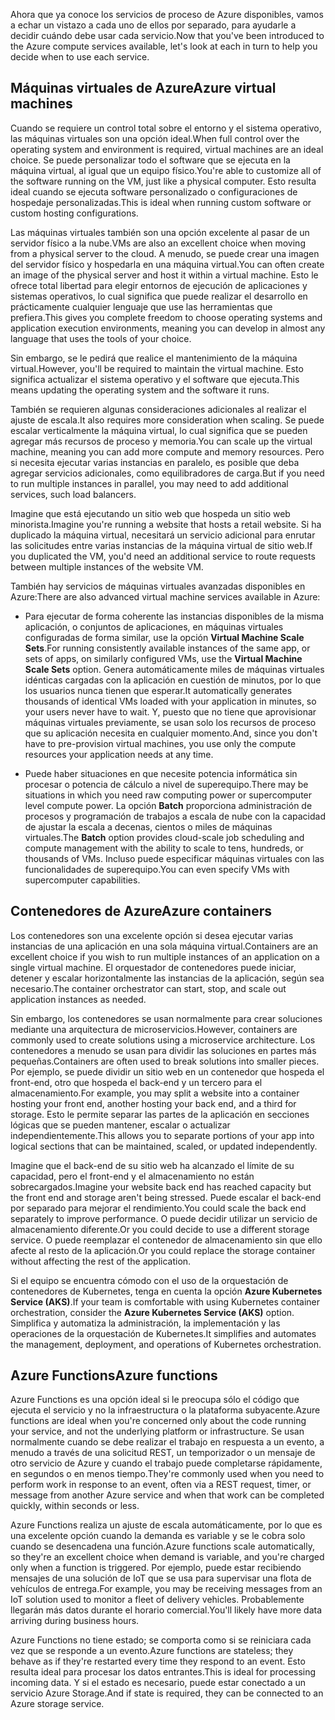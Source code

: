 <span data-ttu-id="31f1a-101">Ahora que ya conoce los servicios de proceso de Azure disponibles, vamos a echar un vistazo a cada uno de ellos por separado, para ayudarle a decidir cuándo debe usar cada servicio.</span><span class="sxs-lookup"><span data-stu-id="31f1a-101">Now that you've been introduced to the Azure compute services available, let's look at each in turn to help you decide when to use each service.</span></span>

## <a name="azure-virtual-machines"></a><span data-ttu-id="31f1a-102">Máquinas virtuales de Azure</span><span class="sxs-lookup"><span data-stu-id="31f1a-102">Azure virtual machines</span></span>

<span data-ttu-id="31f1a-103">Cuando se requiere un control total sobre el entorno y el sistema operativo, las máquinas virtuales son una opción ideal.</span><span class="sxs-lookup"><span data-stu-id="31f1a-103">When full control over the operating system and environment is required, virtual machines are an ideal choice.</span></span> <span data-ttu-id="31f1a-104">Se puede personalizar todo el software que se ejecuta en la máquina virtual, al igual que un equipo físico.</span><span class="sxs-lookup"><span data-stu-id="31f1a-104">You're able to customize all of the software running on the VM, just like a physical computer.</span></span> <span data-ttu-id="31f1a-105">Esto resulta ideal cuando se ejecuta software personalizado o configuraciones de hospedaje personalizadas.</span><span class="sxs-lookup"><span data-stu-id="31f1a-105">This is ideal when running custom software or custom hosting configurations.</span></span>

<span data-ttu-id="31f1a-106">Las máquinas virtuales también son una opción excelente al pasar de un servidor físico a la nube.</span><span class="sxs-lookup"><span data-stu-id="31f1a-106">VMs are also an excellent choice when moving from a physical server to the cloud.</span></span> <span data-ttu-id="31f1a-107">A menudo, se puede crear una imagen del servidor físico y hospedarla en una máquina virtual.</span><span class="sxs-lookup"><span data-stu-id="31f1a-107">You can often create an image of the physical server and host it within a virtual machine.</span></span> <span data-ttu-id="31f1a-108">Esto le ofrece total libertad para elegir entornos de ejecución de aplicaciones y sistemas operativos, lo cual significa que puede realizar el desarrollo en prácticamente cualquier lenguaje que use las herramientas que prefiera.</span><span class="sxs-lookup"><span data-stu-id="31f1a-108">This gives you complete freedom to choose operating systems and application execution environments, meaning you can develop in almost any language that uses the tools of your choice.</span></span>

<span data-ttu-id="31f1a-109">Sin embargo, se le pedirá que realice el mantenimiento de la máquina virtual.</span><span class="sxs-lookup"><span data-stu-id="31f1a-109">However, you'll be required to maintain the virtual machine.</span></span> <span data-ttu-id="31f1a-110">Esto significa actualizar el sistema operativo y el software que ejecuta.</span><span class="sxs-lookup"><span data-stu-id="31f1a-110">This means updating the operating system and the software it runs.</span></span> 

<span data-ttu-id="31f1a-111">También se requieren algunas consideraciones adicionales al realizar el ajuste de escala.</span><span class="sxs-lookup"><span data-stu-id="31f1a-111">It also requires more consideration when scaling.</span></span> <span data-ttu-id="31f1a-112">Se puede escalar verticalmente la máquina virtual, lo cual significa que se pueden agregar más recursos de proceso y memoria.</span><span class="sxs-lookup"><span data-stu-id="31f1a-112">You can scale up the virtual machine, meaning you can add more compute and memory resources.</span></span> <span data-ttu-id="31f1a-113">Pero si necesita ejecutar varias instancias en paralelo, es posible que deba agregar servicios adicionales, como equilibradores de carga.</span><span class="sxs-lookup"><span data-stu-id="31f1a-113">But if you need to run multiple instances in parallel, you may need to add additional services, such load balancers.</span></span>

<span data-ttu-id="31f1a-114">Imagine que está ejecutando un sitio web que hospeda un sitio web minorista.</span><span class="sxs-lookup"><span data-stu-id="31f1a-114">Imagine you're running a website that hosts a retail website.</span></span> <span data-ttu-id="31f1a-115">Si ha duplicado la máquina virtual, necesitará un servicio adicional para enrutar las solicitudes entre varias instancias de la máquina virtual de sitio web.</span><span class="sxs-lookup"><span data-stu-id="31f1a-115">If you duplicated the VM, you'd need an additional service to route requests between multiple instances of the website VM.</span></span>

<span data-ttu-id="31f1a-116">También hay servicios de máquinas virtuales avanzadas disponibles en Azure:</span><span class="sxs-lookup"><span data-stu-id="31f1a-116">There are also advanced virtual machine services available in Azure:</span></span>

* <span data-ttu-id="31f1a-117">Para ejecutar de forma coherente las instancias disponibles de la misma aplicación, o conjuntos de aplicaciones, en máquinas virtuales configuradas de forma similar, use la opción **Virtual Machine Scale Sets**.</span><span class="sxs-lookup"><span data-stu-id="31f1a-117">For running consistently available instances of the same app, or sets of apps, on similarly configured VMs, use the **Virtual Machine Scale Sets** option.</span></span> <span data-ttu-id="31f1a-118">Genera automáticamente miles de máquinas virtuales idénticas cargadas con la aplicación en cuestión de minutos, por lo que los usuarios nunca tienen que esperar.</span><span class="sxs-lookup"><span data-stu-id="31f1a-118">It automatically generates thousands of identical VMs loaded with your application in minutes, so your users never have to wait.</span></span> <span data-ttu-id="31f1a-119">Y, puesto que no tiene que aprovisionar máquinas virtuales previamente, se usan solo los recursos de proceso que su aplicación necesita en cualquier momento.</span><span class="sxs-lookup"><span data-stu-id="31f1a-119">And, since you don't have to pre-provision virtual machines, you use only the compute resources your application needs at any time.</span></span>

* <span data-ttu-id="31f1a-120">Puede haber situaciones en que necesite potencia informática sin procesar o potencia de cálculo a nivel de superequipo.</span><span class="sxs-lookup"><span data-stu-id="31f1a-120">There may be situations in which you need raw computing power or supercomputer level compute power.</span></span> <span data-ttu-id="31f1a-121">La opción **Batch** proporciona administración de procesos y programación de trabajos a escala de nube con la capacidad de ajustar la escala a decenas, cientos o miles de máquinas virtuales.</span><span class="sxs-lookup"><span data-stu-id="31f1a-121">The **Batch** option provides cloud-scale job scheduling and compute management with the ability to scale to tens, hundreds, or thousands of VMs.</span></span> <span data-ttu-id="31f1a-122">Incluso puede especificar máquinas virtuales con las funcionalidades de superequipo.</span><span class="sxs-lookup"><span data-stu-id="31f1a-122">You can even specify VMs with supercomputer capabilities.</span></span>

## <a name="azure-containers"></a><span data-ttu-id="31f1a-123">Contenedores de Azure</span><span class="sxs-lookup"><span data-stu-id="31f1a-123">Azure containers</span></span>

<span data-ttu-id="31f1a-124">Los contenedores son una excelente opción si desea ejecutar varias instancias de una aplicación en una sola máquina virtual.</span><span class="sxs-lookup"><span data-stu-id="31f1a-124">Containers are an excellent choice if you wish to run multiple instances of an application on a single virtual machine.</span></span> <span data-ttu-id="31f1a-125">El orquestador de contenedores puede iniciar, detener y escalar horizontalmente las instancias de la aplicación, según sea necesario.</span><span class="sxs-lookup"><span data-stu-id="31f1a-125">The container orchestrator can start, stop, and scale out application instances as needed.</span></span>

<span data-ttu-id="31f1a-126">Sin embargo, los contenedores se usan normalmente para crear soluciones mediante una arquitectura de microservicios.</span><span class="sxs-lookup"><span data-stu-id="31f1a-126">However, containers are commonly used to create solutions using a microservice architecture.</span></span> <span data-ttu-id="31f1a-127">Los contenedores a menudo se usan para dividir las soluciones en partes más pequeñas.</span><span class="sxs-lookup"><span data-stu-id="31f1a-127">Containers are often used to break solutions into smaller pieces.</span></span> <span data-ttu-id="31f1a-128">Por ejemplo, se puede dividir un sitio web en un contenedor que hospeda el front-end, otro que hospeda el back-end y un tercero para el almacenamiento.</span><span class="sxs-lookup"><span data-stu-id="31f1a-128">For example, you may split a website into a container hosting your front end, another hosting your back end, and a third for storage.</span></span> <span data-ttu-id="31f1a-129">Esto le permite separar las partes de la aplicación en secciones lógicas que se pueden mantener, escalar o actualizar independientemente.</span><span class="sxs-lookup"><span data-stu-id="31f1a-129">This allows you to separate portions of your app into logical sections that can be maintained, scaled, or updated independently.</span></span>

<span data-ttu-id="31f1a-130">Imagine que el back-end de su sitio web ha alcanzado el límite de su capacidad, pero el front-end y el almacenamiento no están sobrecargados.</span><span class="sxs-lookup"><span data-stu-id="31f1a-130">Imagine your website back end has reached capacity but the front end and storage aren't being stressed.</span></span> <span data-ttu-id="31f1a-131">Puede escalar el back-end por separado para mejorar el rendimiento.</span><span class="sxs-lookup"><span data-stu-id="31f1a-131">You could scale the back end separately to improve performance.</span></span> <span data-ttu-id="31f1a-132">O puede decidir utilizar un servicio de almacenamiento diferente.</span><span class="sxs-lookup"><span data-stu-id="31f1a-132">Or you could decide to use a different storage service.</span></span> <span data-ttu-id="31f1a-133">O puede reemplazar el contenedor de almacenamiento sin que ello afecte al resto de la aplicación.</span><span class="sxs-lookup"><span data-stu-id="31f1a-133">Or you could replace the storage container without affecting the rest of the application.</span></span>

 <span data-ttu-id="31f1a-134">Si el equipo se encuentra cómodo con el uso de la orquestación de contenedores de Kubernetes, tenga en cuenta la opción **Azure Kubernetes Service (AKS)**.</span><span class="sxs-lookup"><span data-stu-id="31f1a-134">If your team is comfortable with using Kubernetes container orchestration, consider the **Azure Kubernetes Service (AKS)** option.</span></span> <span data-ttu-id="31f1a-135">Simplifica y automatiza la administración, la implementación y las operaciones de la orquestación de Kubernetes.</span><span class="sxs-lookup"><span data-stu-id="31f1a-135">It simplifies and automates the management, deployment, and operations of Kubernetes orchestration.</span></span>

## <a name="azure-functions"></a><span data-ttu-id="31f1a-136">Azure Functions</span><span class="sxs-lookup"><span data-stu-id="31f1a-136">Azure functions</span></span>

<span data-ttu-id="31f1a-137">Azure Functions es una opción ideal si le preocupa sólo el código que ejecuta el servicio y no la infraestructura o la plataforma subyacente.</span><span class="sxs-lookup"><span data-stu-id="31f1a-137">Azure functions are ideal when you're concerned only about the code running your service, and not the underlying platform or infrastructure.</span></span> <span data-ttu-id="31f1a-138">Se usan normalmente cuando se debe realizar el trabajo en respuesta a un evento, a menudo a través de una solicitud REST, un temporizador o un mensaje de otro servicio de Azure y cuando el trabajo puede completarse rápidamente, en segundos o en menos tiempo.</span><span class="sxs-lookup"><span data-stu-id="31f1a-138">They're commonly used when you need to perform work in response to an event, often via a REST request, timer, or message from another Azure service and when that work can be completed quickly, within seconds or less.</span></span>

<span data-ttu-id="31f1a-139">Azure Functions realiza un ajuste de escala automáticamente, por lo que es una excelente opción cuando la demanda es variable y se le cobra solo cuando se desencadena una función.</span><span class="sxs-lookup"><span data-stu-id="31f1a-139">Azure functions scale automatically, so they're an excellent choice when demand is variable, and you're charged only when a function is triggered.</span></span> <span data-ttu-id="31f1a-140">Por ejemplo, puede estar recibiendo mensajes de una solución de IoT que se usa para supervisar una flota de vehículos de entrega.</span><span class="sxs-lookup"><span data-stu-id="31f1a-140">For example, you may be receiving messages from an IoT solution used to monitor a fleet of delivery vehicles.</span></span> <span data-ttu-id="31f1a-141">Probablemente llegarán más datos durante el horario comercial.</span><span class="sxs-lookup"><span data-stu-id="31f1a-141">You'll likely have more data arriving during business hours.</span></span>

<span data-ttu-id="31f1a-142">Azure Functions no tiene estado; se comporta como si se reiniciara cada vez que se responde a un evento.</span><span class="sxs-lookup"><span data-stu-id="31f1a-142">Azure functions are stateless; they behave as if they're restarted every time they respond to an event.</span></span> <span data-ttu-id="31f1a-143">Esto resulta ideal para procesar los datos entrantes.</span><span class="sxs-lookup"><span data-stu-id="31f1a-143">This is ideal for processing incoming data.</span></span> <span data-ttu-id="31f1a-144">Y si el estado es necesario, puede estar conectado a un servicio Azure Storage.</span><span class="sxs-lookup"><span data-stu-id="31f1a-144">And if state is required, they can be connected to an Azure storage service.</span></span>
